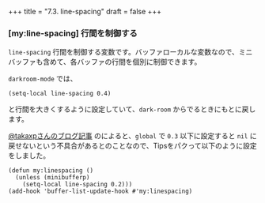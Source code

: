 +++
title = "7.3. line-spacing"
draft = false
+++
### [my:line-spacing] 行間を制御する

`line-spacing` 行間を制御する変数です。バッファローカルな変数なので、ミニバッファも含めて、各バッファの行間を個別に制御できます。

`darkroom-mode` では、

```elisp
(setq-local line-spacing 0.4)
```
と行間を大きくするように設定していて、`dark-room` からでるときにもとに戻します。

[@takaxpさんのブログ記事](https://pxaka.tokyo/blog/2019/emacs-buffer-list-update-hook/) のによると、`global` で `0.3` 以下に設定すると 
`nil` に戻せないという不具合があるとのことなので、Tipsをパクって以下のように設定をしました。

```elisp
(defun my:linespacing ()
  (unless (minibufferp)
    (setq-local line-spacing 0.2)))
(add-hook 'buffer-list-update-hook #'my:linespacing)
```

